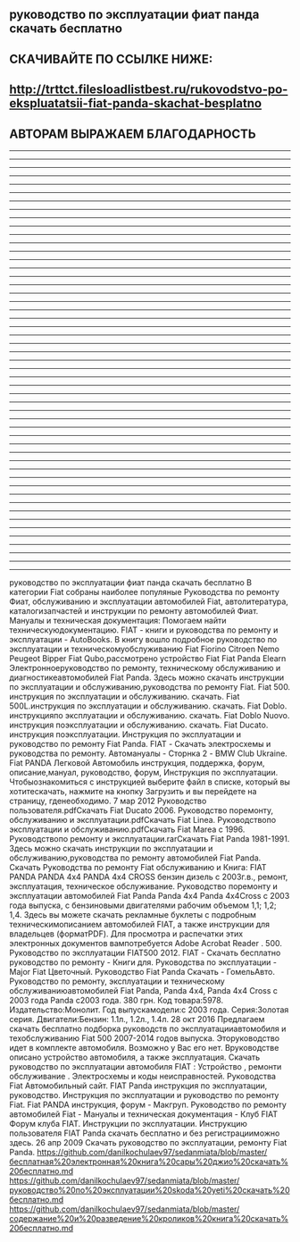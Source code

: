 руководство по эксплуатации фиат панда скачать бесплатно
--------------------------------------------------
СКАЧИВАЙТЕ ПО ССЫЛКЕ НИЖЕ:
--------------------------------------------------
http://trttct.filesloadlistbest.ru/rukovodstvo-po-ekspluatatsii-fiat-panda-skachat-besplatno
--------------------------------------------------
АВТОРАМ ВЫРАЖАЕМ БЛАГОДАРНОСТЬ
--------------------------------------------------
--------------------------------------------------
--------------------------------------------------
--------------------------------------------------
--------------------------------------------------
--------------------------------------------------
--------------------------------------------------
--------------------------------------------------
--------------------------------------------------
--------------------------------------------------
--------------------------------------------------
--------------------------------------------------
--------------------------------------------------
--------------------------------------------------
--------------------------------------------------
--------------------------------------------------
--------------------------------------------------
--------------------------------------------------
--------------------------------------------------
--------------------------------------------------
--------------------------------------------------
--------------------------------------------------
--------------------------------------------------
--------------------------------------------------
--------------------------------------------------
--------------------------------------------------
--------------------------------------------------
--------------------------------------------------
--------------------------------------------------
--------------------------------------------------
--------------------------------------------------
--------------------------------------------------
--------------------------------------------------
--------------------------------------------------
--------------------------------------------------
--------------------------------------------------
--------------------------------------------------
--------------------------------------------------
--------------------------------------------------
--------------------------------------------------
--------------------------------------------------
--------------------------------------------------
--------------------------------------------------
--------------------------------------------------
--------------------------------------------------
--------------------------------------------------
--------------------------------------------------
--------------------------------------------------
--------------------------------------------------
--------------------------------------------------
--------------------------------------------------
--------------------------------------------------
руководство по эксплуатации фиат панда скачать бесплатно В категории Fiat собраны наиболее популяные Руководства по ремонту Фиат, обслуживанию и эксплуатации автомобилей Fiat, автолитература, каталогизапчастей и инструкции по ремонту автомобилей Фиат. Мануалы и техническая документация: Помогаем найти техническуюдокументацию. FIAT - книги и руководства по ремонту и эксплуатации - AutoBooks. В книгу вошло подробное руководство по эксплуатации и техническомуобслуживанию Fiat Fiorino  Citroen Nemo  Peugeot Bipper  Fiat Qubo,рассмотрено устройство Fiat  Fiat Panda Elearn  Электронноеруководство по ремонту, техническому обслуживанию и диагностикеавтомобилей Fiat Panda. Здесь можно скачать инструкции по эксплуатации и обслуживанию,руководства по ремонту Fiat. Fiat 500. инструкция по эксплуатации и обслуживанию. скачать. Fiat 500L.инструкция по эксплуатации и обслуживанию. скачать. Fiat Doblo. инструкцияпо эксплуатации и обслуживанию. скачать. Fiat Doblo Nuovo. инструкция поэксплуатации и обслуживанию. скачать. Fiat Ducato. инструкция поэксплуатации. Инструкция по эксплуатации и руководство по ремонту Fiat Panda. FIAT - Скачать электросхемы и руководства по ремонту. Автомануалы - Сторнка 2 - BMW Club Ukraine. Fiat PANDA Легковой Автомобиль инструкция, поддержка, форум, описание,мануал, руководство, форум, Инструкция по эксплуатации.  Чтобыознакомиться с инструкцией выберите файл в списке, который вы хотитескачать, нажмите на кнопку Загрузить и вы перейдете на страницу, гденеобходимо. 7 мар 2012  Руководство пользователя.pdfСкачать Fiat Ducato 2006. Руководство поремонту, обслуживанию и эксплуатации.pdfСкачать Fiat Linea. Руководствопо эксплуатации и обслуживанию.pdfСкачать Fiat Marea с 1996. Руководствопо ремонту и эксплуатации.rarСкачать Fiat Panda 1981-1991. Здесь можно скачать инструкции по эксплуатации и обслуживанию,руководства по ремонту автомобилей Fiat Panda. Скачать Руководства по ремонту Fiat обслуживанию и
Книга: FIAT PANDA  PANDA 4x4  PANDA 4x4 CROSS бензин  дизель с 2003г.в., ремонт, эксплуатация, техническое обслуживание. Руководство поремонту и эксплуатации автомобилей Fiat Panda  Panda 4x4  Panda 4x4Cross с 2003 года выпуска, с бензиновыми двигателями рабочим объемом 1,1; 1,2; 1,4. Здесь вы можете скачать рекламные буклеты с подробным техническимописанием автомобилей FIAT, а также инструкции для владельцев (форматPDF). Для просмотра и распечатки этих электронных документов вампотребуется Adobe Acrobat Reader . 500. Руководство по эксплуатации FIAT500 2012. FIAT - Скачать бесплатно руководство по ремонту - Книги для. Руководства по эксплуатации - Major Fiat Цветочный. Руководство Fiat Panda  Скачать - ГомельАвто. Руководство по ремонту, эксплуатации и техническому обслуживаниюавтомобилей Fiat Panda, Panda 4x4, Panda 4x4 Cross c 2003 года  Panda с2003 года. 380 грн. Код товара:5978. Издательство:Монолит. Год выпускамодели:с 2003 года. Серия:Золотая серия. Двигатели:Бензин: 1.1л., 1.2л., 1.4л. 28 окт 2016  Предлагаем скачать бесплатно подборка руководств по эксплуатацииавтомобиля и техобслуживанию Fiat 500 2007-2014 годов выпуска. Эторуководство идет в комплекте автомобиля. Возможно у Вас его нет. Вруководстве описано устройство автомобиля, а также эксплуатация. Скачать руководство по эксплуатации автомобиля FIAT : Устройство , ремонти обслуживание . Электросхемы и коды неисправностей. Руководства Fiat  Автомобильный сайт. FIAT Panda инструкция по эксплуатации, руководство. Инструкция по эксплуатации и руководство по ремонту Fiat. Fiat PANDA инструкция, форум - Макгруп. Руководство по ремонту автомобилей Fiat -
Мануалы и техническая документация - Клуб FIAT  Форум клуба FIAT. Инструкции по эксплуатации. Инструкцию пользователя FIAT Panda скачать бесплатно и без регистрацииможно здесь. 26 апр 2009  Скачать руководство по эксплуатации, ремонту Fiat Panda.
https://github.com/danilkochulaev97/sedanmiata/blob/master/бесплатная%20электронная%20книга%20сары%20джио%20скачать%20бесплатно.md
https://github.com/danilkochulaev97/sedanmiata/blob/master/руководство%20по%20эксплуатации%20skoda%20yeti%20скачать%20бесплатно.md
https://github.com/danilkochulaev97/sedanmiata/blob/master/содержание%20и%20разведение%20кроликов%20книга%20скачать%20бесплатно.md